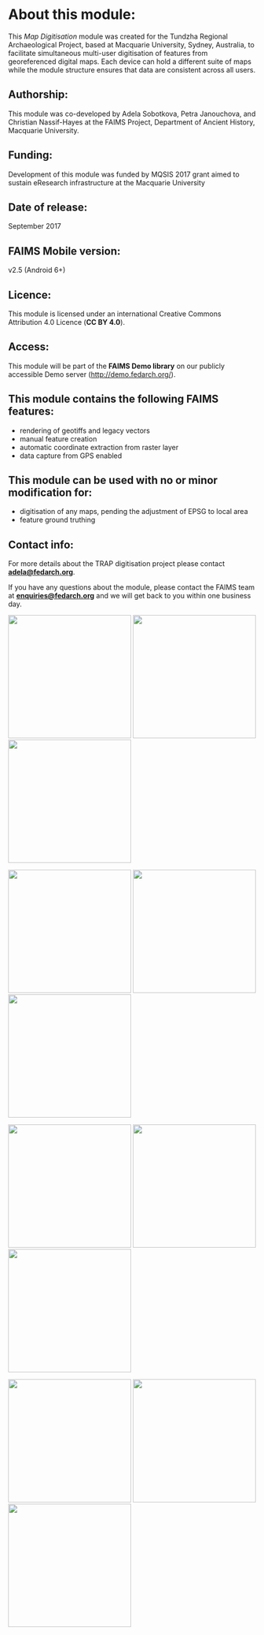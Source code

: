 # About this module:
This *Map Digitisation* module was created for the Tundzha Regional Archaeological Project, based at Macquarie University, Sydney, Australia,  to facilitate simultaneous multi-user digitisation of features from georeferenced digital maps. Each device can hold a different suite of maps while the module structure ensures that data are consistent across all users.

## Authorship:
This module was co-developed by Adela Sobotkova, Petra Janouchova, and Christian Nassif-Hayes at the FAIMS Project, Department of Ancient History, Macquarie University.

## Funding:
Development of this module was funded by MQSIS 2017 grant aimed to sustain eResearch infrastructure at the Macquarie University

## Date of release:
September 2017

## FAIMS Mobile version:
v2.5 (Android 6+)

## Licence:
This module is licensed under an international Creative Commons Attribution 4.0 Licence (**CC BY 4.0**).

## Access:
This module will be part of the **FAIMS Demo library** on our publicly accessible Demo server (http://demo.fedarch.org/). 

## This module contains the following FAIMS features:
* rendering of geotiffs and legacy vectors
* manual feature creation
* automatic coordinate extraction from raster layer
* data capture from GPS enabled

## This module can be used with no or minor modification for:
* digitisation of any maps, pending the adjustment of EPSG to local area
* feature ground truthing

## Contact info:
For more details about the TRAP digitisation project please contact **adela@fedarch.org**.

If you have any questions about the module, please contact the FAIMS team at **enquiries@fedarch.org** and we will get back to you within one business day.

<p align="left">
  <img src="https://github.com/FAIMS/map-digitisation/blob/master/screenshots/Screenshot_20210726-151755.png" width="250"/>
  <img src="https://github.com/FAIMS/map-digitisation/blob/master/screenshots/Screenshot_20210511-154016.png" width="250"/>
  <img src="https://github.com/FAIMS/map-digitisation/blob/master/screenshots/Screenshot_20210511-154034.png" width="250"/>
</p>

<p align="left">
  <img src="https://github.com/FAIMS/map-digitisation/blob/master/screenshots/Screenshot_20210511-154153.png" width="250"/>
 <img src="https://github.com/FAIMS/map-digitisation/blob/master/screenshots/Screenshot_20210511-154212.png" width="250"/>
  <img src="https://github.com/FAIMS/map-digitisation/blob/master/screenshots/Screenshot_20210511-155509.png" width="250"/>
</p>

<p align="left">
  <img src="https://github.com/FAIMS/map-digitisation/blob/master/screenshots/Screenshot_20210511-154101.png" width="250"/>
  <img src="https://github.com/FAIMS/map-digitisation/blob/master/screenshots/Screenshot_20210511-155414.png" width="250"/>
  <img src="https://github.com/FAIMS/map-digitisation/blob/master/screenshots/Screenshot_20210511-154251.png" width="250"/>
</p>

<p align="left">
  <img src="https://github.com/FAIMS/map-digitisation/blob/master/screenshots/Screenshot_20210511-154302.png" width="250"/>
  <img src="https://github.com/FAIMS/map-digitisation/blob/master/screenshots/Screenshot_20210511-154323.png" width="250"/>
  <img src="https://github.com/FAIMS/map-digitisation/blob/master/screenshots/Screenshot_20210511-154117.png" width="250"/>
</p>
